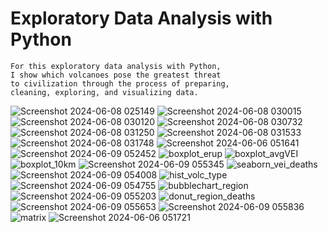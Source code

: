# Exploratory Data Analysis with Python
    For this exploratory data analysis with Python, 
    I show which volcanoes pose the greatest threat
    to civilization through the process of preparing,
    cleaning, exploring, and visualizing data. 
    
![Screenshot 2024-06-08 025149](https://github.com/Matteo2979/Volcano-Analysis/assets/105907530/2bb02d92-0187-453c-a069-d9e5932177e3)
![Screenshot 2024-06-08 030015](https://github.com/Matteo2979/Volcano-Analysis/assets/105907530/c5a6c277-1622-43c0-88a0-475e28275a60)
![Screenshot 2024-06-08 030120](https://github.com/Matteo2979/Volcano-Analysis/assets/105907530/d99a3f41-7c5f-4a85-a0d1-6e06b0e201f4)
![Screenshot 2024-06-08 030732](https://github.com/Matteo2979/Volcano-Analysis/assets/105907530/23626e7a-5fcc-4e8c-b5dd-b345880330f4)
![Screenshot 2024-06-08 031250](https://github.com/Matteo2979/Volcano-Analysis/assets/105907530/d0a972d2-c017-4f83-a7e8-c58ed0955be9)
![Screenshot 2024-06-08 031533](https://github.com/Matteo2979/Volcano-Analysis/assets/105907530/dfc26edf-6031-4225-ae78-1a86efb60612)
![Screenshot 2024-06-08 031748](https://github.com/Matteo2979/Volcano-Analysis/assets/105907530/454a88b0-732a-4d95-9b32-94eded1375c6)
![Screenshot 2024-06-06 051641](https://github.com/Matteo2979/Volcano-Analysis/assets/105907530/6147f29b-681d-48ff-a019-329a0e376f20)
![Screenshot 2024-06-09 052452](https://github.com/Matteo2979/Volcano-Analysis/assets/105907530/90b0581a-46d3-4e51-beaa-ec04f2222393)
![boxplot_erup](https://github.com/Matteo2979/Volcano-Analysis/assets/105907530/6921506a-bd3f-4431-bbe7-a822cc721037)
![boxplot_avgVEI](https://github.com/Matteo2979/Volcano-Analysis/assets/105907530/4d336b7c-b42c-43e8-9a9c-1edaed87fbfa)
![boxplot_10km](https://github.com/Matteo2979/Volcano-Analysis/assets/105907530/5e20a4ae-1689-421a-b3bd-58a82b83225c)
![Screenshot 2024-06-09 055345](https://github.com/Matteo2979/Volcano-Analysis/assets/105907530/06d1041b-d9b5-4dad-90bb-9b93e398cf9a)
![seaborn_vei_deaths](https://github.com/Matteo2979/Volcano-Analysis/assets/105907530/d9658678-440c-433b-9da3-ee719cb85f11)
![Screenshot 2024-06-09 054008](https://github.com/Matteo2979/Volcano-Analysis/assets/105907530/5607c9eb-60fc-43f2-aa87-035ba249d337)
![hist_volc_type](https://github.com/Matteo2979/Volcano-Analysis/assets/105907530/59523e45-4e45-4176-9275-a5a76cde2aa7)
![Screenshot 2024-06-09 054755](https://github.com/Matteo2979/Volcano-Analysis/assets/105907530/43afa1bc-0058-4875-bea1-1f90487f5434)
![bubblechart_region](https://github.com/Matteo2979/Volcano-Analysis/assets/105907530/f098df99-77f3-4958-90b1-d2fa3b8a2699)
![Screenshot 2024-06-09 055203](https://github.com/Matteo2979/Volcano-Analysis/assets/105907530/f885714c-8aa9-4c03-80e2-92321d899713)
![donut_region_deaths](https://github.com/Matteo2979/Volcano-Analysis/assets/105907530/2ca18ce1-a977-4143-8cdc-4b6c4905e878)
![Screenshot 2024-06-09 055653](https://github.com/Matteo2979/Volcano-Analysis/assets/105907530/30dd7f0e-9451-49e0-a7b9-1d1d08e6b982)
![Screenshot 2024-06-09 055836](https://github.com/Matteo2979/Volcano-Analysis/assets/105907530/212f5b0a-24df-4d86-ba70-a158ccad39da)
![matrix](https://github.com/Matteo2979/Volcano-Analysis/assets/105907530/18f476b9-8962-4c12-89ec-b8a3759352b9)
![Screenshot 2024-06-06 051721](https://github.com/Matteo2979/Volcano-Analysis/assets/105907530/d4ad986e-80a3-44b1-af89-92d3505c3a33)
